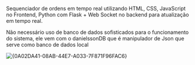 Sequenciador de ordens em tempo real utilizando HTML, CSS, JavaScript no Frontend, Python com Flask + Web Socket no backend para atualização em tempo real.

Não necessário uso de banco de dados sofisticados para o funcionamento do sistema, ele vem com o danielssonDB que é manipulador de Json que serve como banco de dados local

![{0A02DA41-08AB-44E7-A033-7F871F96FAC6}](https://github.com/user-attachments/assets/8d97d1ee-6594-4fb8-bb1d-8543534d5533)

